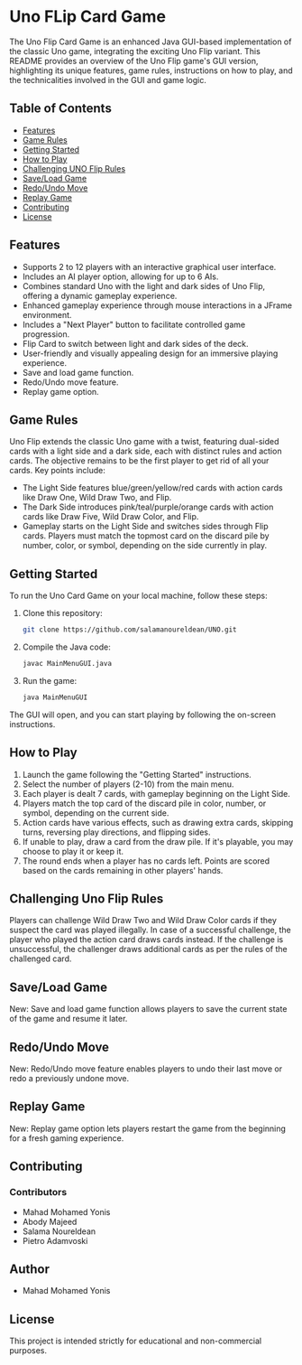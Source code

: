 # Uno FLip Card Game

The Uno Flip Card Game is an enhanced Java GUI-based implementation of the classic Uno game, integrating the exciting Uno Flip variant. This README provides an overview of the Uno Flip game's GUI version, highlighting its unique features, game rules, instructions on how to play, and the technicalities involved in the GUI and game logic.

## Table of Contents
- [Features](#features)
- [Game Rules](#game-rules)
- [Getting Started](#getting-started)
- [How to Play](#how-to-play)
- [Challenging UNO Flip Rules](#challenging-uno-flip-rules)
- [Save/Load Game](#save-load-game)
- [Redo/Undo Move](#redo-undo-move)
- [Replay Game](#replay-game)
- [Contributing](#contributing)
- [License](#license)

## Features

- Supports 2 to 12 players with an interactive graphical user interface.
- Includes an AI player option, allowing for up to 6 AIs.
- Combines standard Uno with the light and dark sides of Uno Flip, offering a dynamic gameplay experience.
- Enhanced gameplay experience through mouse interactions in a JFrame environment.
- Includes a "Next Player" button to facilitate controlled game progression.
- Flip Card to switch between light and dark sides of the deck.
- User-friendly and visually appealing design for an immersive playing experience.
- Save and load game function.
- Redo/Undo move feature.
- Replay game option.

## Game Rules

Uno Flip extends the classic Uno game with a twist, featuring dual-sided cards with a light side and a dark side, each with distinct rules and action cards. The objective remains to be the first player to get rid of all your cards. Key points include:

- The Light Side features blue/green/yellow/red cards with action cards like Draw One, Wild Draw Two, and Flip.
- The Dark Side introduces pink/teal/purple/orange cards with action cards like Draw Five, Wild Draw Color, and Flip.
- Gameplay starts on the Light Side and switches sides through Flip cards.
Players must match the topmost card on the discard pile by number, color, or symbol, depending on the side currently in play.

## Getting Started

To run the Uno Card Game on your local machine, follow these steps:

1. Clone this repository:

   ```bash
   git clone https://github.com/salamanoureldean/UNO.git
   ```

2. Compile the Java code:

   ```bash
   javac MainMenuGUI.java
   ```

3. Run the game:

   ```bash
   java MainMenuGUI
   ```

The GUI will open, and you can start playing by following the on-screen instructions.

## How to Play

1. Launch the game following the "Getting Started" instructions.
2. Select the number of players (2-10) from the main menu.
3. Each player is dealt 7 cards, with gameplay beginning on the Light Side.
4. Players match the top card of the discard pile in color, number, or symbol, depending on the current side.
5. Action cards have various effects, such as drawing extra cards, skipping turns, reversing play directions, and flipping sides.
6. If unable to play, draw a card from the draw pile. If it's playable, you may choose to play it or keep it.
7. The round ends when a player has no cards left. Points are scored based on the cards remaining in other players' hands.

## Challenging Uno Flip Rules
Players can challenge Wild Draw Two and Wild Draw Color cards if they suspect the card was played illegally.
In case of a successful challenge, the player who played the action card draws cards instead.
If the challenge is unsuccessful, the challenger draws additional cards as per the rules of the challenged card.

## Save/Load Game
New: Save and load game function allows players to save the current state of the game and resume it later.

## Redo/Undo Move
New: Redo/Undo move feature enables players to undo their last move or redo a previously undone move.

## Replay Game
New: Replay game option lets players restart the game from the beginning for a fresh gaming experience.

## Contributing

### Contributors
- Mahad Mohamed Yonis
- Abody Majeed
- Salama Noureldean
- Pietro Adamvoski

## Author
- Mahad Mohamed Yonis

## License
This project is intended strictly for educational and non-commercial purposes.
